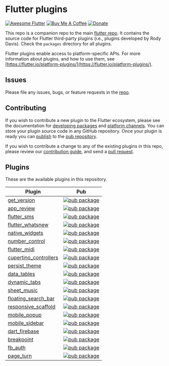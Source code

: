 # Flutter plugins

[![Awesome Flutter](https://img.shields.io/badge/Awesome-Flutter-blue.svg?longCache=true&style=flat-square)](https://github.com/Solido/awesome-flutter)
[![Buy Me A Coffee](https://img.shields.io/badge/Donate-Buy%20Me%20A%20Coffee-yellow.svg)](https://www.buymeacoffee.com/rodydavis)
[![Donate](https://img.shields.io/badge/Donate-PayPal-green.svg)](https://www.paypal.com/cgi-bin/webscr?cmd=_s-xclick&hosted_button_id=WSH3GVC49GNNJ)

This repo is a companion repo to the main [flutter
repo](https://github.com/flutter/flutter). It contains the source code for
Flutter third-party plugins (i.e., plugins developed by Rody Davis).
Check the `packages` directory for all plugins.

Flutter plugins enable access to platform-specific APIs. For more information
about plugins, and how to use them, see
[https://flutter.io/platform-plugins/](https://flutter.io/platform-plugins/).

## Issues

Please file any issues, bugs, or feature requests in the [
repo](https://github.com/AppleEducate/plugins/issues/new).

## Contributing

If you wish to contribute a new plugin to the Flutter ecosystem, please
see the documentation for [developing packages](https://flutter.io/developing-packages/) and
[platform channels](https://flutter.io/platform-channels/). You can store
your plugin source code in any GitHub repository. Once your plugin
is ready you can [publish](https://flutter.io/developing-packages/#publish)
to the [pub repository](https://pub.dartlang.org/).

If you wish to contribute a change to any of the existing plugins in this repo,
please review our [contribution guide](https://github.com/AppleEducate/plugins/blob/master/CONTRIBUTING.md),
and send a [pull request](https://github.com/AppleEducate/plugins/pulls).

## Plugins
These are the available plugins in this repository.

| Plugin | Pub |
|--------|-----|
| [get_version](https://github.com/appleeducate/get_version/) | [![pub package](https://img.shields.io/pub/v/get_version.svg)](https://pub.dartlang.org/packages/get_version) |
| [app_review](https://github.com/fluttercommunity/app_review/) | [![pub package](https://img.shields.io/pub/v/app_review.svg)](https://pub.dartlang.org/packages/app_review) |
| [flutter_sms](https://github.com/fluttercommunity/flutter_sms/) | [![pub package](https://img.shields.io/pub/v/flutter_sms.svg)](https://pub.dartlang.org/packages/flutter_sms) |
| [flutter_whatsnew](https://github.com/fluttercommunity/flutter_whatsnew/) | [![pub package](https://img.shields.io/pub/v/flutter_whatsnew.svg)](https://pub.dartlang.org/packages/flutter_whatsnew) |
| [native_widgets](https://github.com/fluttercommunity/native_widgets/) | [![pub package](https://img.shields.io/pub/v/native_widgets.svg)](https://pub.dartlang.org/packages/native_widgets) |
| [number_control](./packages/number_control/) | [![pub package](https://img.shields.io/pub/v/number_control.svg)](https://pub.dartlang.org/packages/number_control) |
| [flutter_midi](./packages/flutter_midi/) | [![pub package](https://img.shields.io/pub/v/flutter_midi.svg)](https://pub.dartlang.org/packages/flutter_midi) |
| [cupertino_controllers](./packages/cupertino_controllers/) | [![pub package](https://img.shields.io/pub/v/cupertino_controllers.svg)](https://pub.dartlang.org/packages/cupertino_controllers) |
| [persist_theme](https://github.com/fluttercommunity/persist_theme/) | [![pub package](https://img.shields.io/pub/v/persist_theme.svg)](https://pub.dartlang.org/packages/persist_theme) |
| [data_tables](./packages/data_tables/) | [![pub package](https://img.shields.io/pub/v/data_tables.svg)](https://pub.dartlang.org/packages/data_tables) |
| [dynamic_tabs](./packages/dynamic_tabs/) | [![pub package](https://img.shields.io/pub/v/dynamic_tabs.svg)](https://pub.dartlang.org/packages/dynamic_tabs) |
| [sheet_music](./packages/sheet_music/) | [![pub package](https://img.shields.io/pub/v/sheet_music.svg)](https://pub.dartlang.org/packages/sheet_music) |
| [floating_search_bar](./packages/floating_search_bar/) | [![pub package](https://img.shields.io/pub/v/floating_search_bar.svg)](https://pub.dartlang.org/packages/floating_search_bar) |
| [responsive_scaffold](https://github.com/fluttercommunity/responsive_scaffold/) | [![pub package](https://img.shields.io/pub/v/responsive_scaffold.svg)](https://pub.dartlang.org/packages/responsive_scaffold) |
| [mobile_popup](./packages/mobile_popup/) | [![pub package](https://img.shields.io/pub/v/mobile_popup.svg)](https://pub.dartlang.org/packages/mobile_popup) |
| [mobile_sidebar](./packages/mobile_sidebar/) | [![pub package](https://img.shields.io/pub/v/mobile_sidebar.svg)](https://pub.dartlang.org/packages/mobile_sidebar) |
| [dart_firebase](./packages/dart_firebase/) | [![pub package](https://img.shields.io/pub/v/dart_firebase.svg)](https://pub.dartlang.org/packages/dart_firebase) |
| [breakpoint](https://github.com/fluttercommunity/breakpoint/) | [![pub package](https://img.shields.io/pub/v/breakpoint.svg)](https://pub.dartlang.org/packages/breakpoint) |
| [fb_auth](https://github.com/appleeducate/fb_auth/) | [![pub package](https://img.shields.io/pub/v/fb_auth.svg)](https://pub.dartlang.org/packages/fb_auth) |
| [page_turn](https://github.com/fluttercommunity/page_turn) | [![pub package](https://img.shields.io/pub/v/page_turn.svg)](https://pub.dartlang.org/packages/page_turn) |
